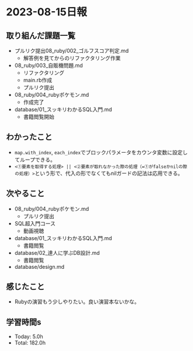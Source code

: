 # 2023-08-15日報

## 取り組んだ課題一覧
* プルリク提出08_ruby/002_ゴルフスコア判定.md
  * 解答例を見てからのリファクタリング作業
* 08_ruby/003_自販機問題.md
  * リファクタリング
  * main.rb作成
  * プルリク提出
* 08_ruby/004_rubyポケモン.md
  * 作成完了
* database/01_スッキリわかるSQL入門.md
  * 書籍閲覧開始

## わかったこと
* `map.with_index`, `each_index`でブロックパラメータをカウンタ変数に設定してループできる。
* `<①要素を取得する処理> || <②要素が取れなかった際の処理（=①がfalseかnilの際の処理）>`という形で、代入の形でなくてもnilガードの記法は応用できる。

## 次やること
* 08_ruby/004_rubyポケモン.md
  * プルリク提出
* SQL超入門コース
  * 動画視聴
* database/01_スッキリわかるSQL入門.md
  * 書籍閲覧
* database/02_達人に学ぶDB設計.md
  * 書籍閲覧
* database/design.md

## 感じたこと
* Rubyの演習もう少しやりたい。良い演習本ないかな。

## 学習時間s
* Today: 5.0h
* Total: 182.0h